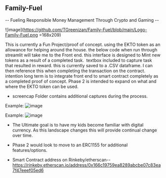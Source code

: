 ## Family-Fuel
-- Fueling Responsible Money Management Through Crypto and Gaming --

![image](https://github.com/TGreenizan/Family-Fuel/blob/main/Logo-Family-Fuel.png =168x209)

This is currently a Fun Project/proof of concept. using the EKTO token as an allowance for helping around the house. the below code when run through streamlit will take me to the Front end. this interface is designed to Mint new tokens as a result of a completed task.  textbox included to capture task that resulted in reward. this is currently saved to a .CSV dataframe. I can then reference this when completing the transaction on the contract.  intention long term is to integrate front end to smart contract completely as a completed proof of concept. Phase 2 is intended to expand on what and where the EKTO token can be used.

- screencap Folder contains additional captures during the process.

Example:
![image](https://user-images.githubusercontent.com/98295257/184446191-a09314a6-0089-442d-98d3-3e4a728ca446.png)

Example:
![image](https://user-images.githubusercontent.com/98295257/184446243-415cc2f2-9cea-49ca-87cd-e0149a73db8f.png)


- The Ultimate goal is to have my kids become familiar with digital currency. As this landscape changes this will provide continual change over time.

- Phase 2 would look to move to an ERC1155 for additional features/options. 

- Smart Contract address on Rinkeby/etherscan-- https://rinkeby.etherscan.io/address/0x166c19759ea8289abcbe07c83ea7f47eeef05ed6

